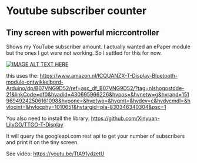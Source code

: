 # Youtube subscriber counter

## Tiny screen with powerful micrcontroller
Shows my YouTube subscriber amount. I actually wanted an ePaper module but the ones I got were not working. So I settled for this for now.

[![IMAGE ALT TEXT HERE](https://img.youtube.com/vi/TtA91ydzetU/0.jpg)](https://www.youtube.com/watch?v=TtA91ydzetU)


this uses the:
https://www.amazon.nl/ICQUANZX-T-Display-Bluetooth-module-ontwikkelbord-Arduino/dp/B07VNG9D52/ref=asc_df_B07VNG9D52/?tag=nlshogostdde-21&linkCode=df0&hvadid=430695966226&hvpos=&hvnetw=g&hvrand=15196949242506161098&hvpone=&hvptwo=&hvqmt=&hvdev=c&hvdvcmdl=&hvlocint=&hvlocphy=1010651&hvtargid=pla-830346340304&psc=1

You also need to install the library:
https://github.com/Xinyuan-LilyGO/TTGO-T-Display

It will query the googleapi.com rest api to get your number of subscribers and print it on the tiny screen.

See video:
https://youtu.be/TtA91ydzetU
